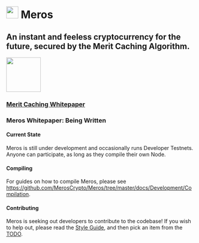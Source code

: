 # <img src="https://github.com/MerosCrypto/Meros/raw/master/logos/coin.png" height="32px" width="32px"/> Meros

## An instant and feeless cryptocurrency for the future, secured by the Merit Caching Algorithm.

<a href="https://discord.gg/nZmdWGA"><img src="https://discordapp.com/assets/e05ead6e6ebc08df9291738d0aa6986d.png" height=92 width=92/></a>

### [Merit Caching Whitepaper](https://github.com/MerosCrypto/Merit-Caching)
### Meros Whitepaper: Being  Written

#### Current State
Meros is still under development and occasionally runs Developer Testnets. Anyone can participate, as long as they compile their own Node.

#### Compiling
For guides on how to compile Meros, please see https://github.com/MerosCrypto/Meros/tree/master/docs/Development/Compilation.

#### Contributing
Meros is seeking out developers to contribute to the codebase! If you wish to help out, please read the [Style Guide](https://github.com/MerosCrypto/Meros/tree/master/docs/Development/NimStyleGuide.md), and then pick an item from the [TODO](https://github.com/MerosCrypto/Meros/tree/master/TODO.md).
